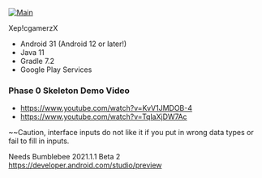 [![Main](https://github.com/CSC207-UofT/course-project-xep-cgamerzx/actions/workflows/android.yml/badge.svg?branch=main)](https://github.com/CSC207-UofT/course-project-xep-cgamerzx/actions/workflows/android.yml)

Xep!cgamerzX

- Android 31 (Android 12 or later!)
- Java 11
- Gradle 7.2
- Google Play Services

### Phase 0 Skeleton Demo Video 
- https://www.youtube.com/watch?v=KvV1JMDOB-4 
- https://www.youtube.com/watch?v=TqlaXjDW7Ac

~~Caution, interface inputs do not like it if you put in wrong data types or fail to fill in inputs.


Needs Bumblebee 2021.1.1 Beta 2
https://developer.android.com/studio/preview
